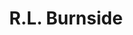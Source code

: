 ---
title: "R.L. Burnside"
summary: "Born: November 21, 1926, either Harmontown, College Hill or Blackwater Creek all of which are in the rural part of Lafayette County, Mississippi Died: September 1, 2005, Memphis, Tennessee; buried at Free Springs Cemetery in Harmontown, MS. His first name is given as R.L., Rural , Robert Lee, Rule, or Ruel. His father left him early on and he grew up in his large family including his mother, grandparents and several siblings. Started playing harmonica and guitar at age 16 learning from Mississippi Fred McDowelll. R.L. credited Muddy Waters, Lightnin' Hopkins and John Lee Hooker as influences. Muddy Waters was his cousin-in-law. While living in Chicago in the late-1940's his father and two uncles were murdered in the same year which he sang about and referenced often in his songs. He returned to Mississippi and working through the 1980's as a sharecropper and a commercial fisherman selling what he caught door-to-door. He started to receive recognition in the 1990's. Father of Father-in-law of Grandfather of"
slug: "r-l-burnside"
image: "r-l-burnside.jpg"
apple_music_artist_url: "https://music.apple.com/gb/artist/r-l-burnside/65504832"
wikipedia_url: "none"
---